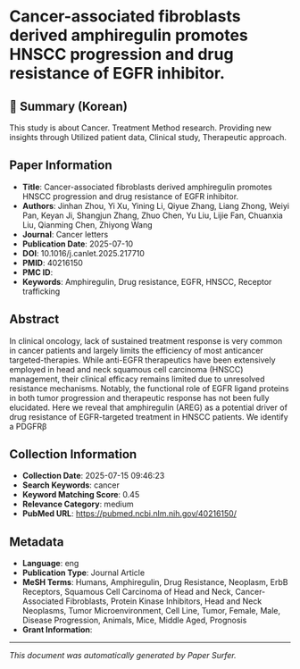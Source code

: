 # Cancer-associated fibroblasts derived amphiregulin promotes HNSCC progression and drug resistance of EGFR inhibitor.

## 📝 Summary (Korean)
This study is about Cancer. Treatment Method research. Providing new insights through Utilized patient data, Clinical study, Therapeutic approach.

## Paper Information
- **Title**: Cancer-associated fibroblasts derived amphiregulin promotes HNSCC progression and drug resistance of EGFR inhibitor.
- **Authors**: Jinhan Zhou, Yi Xu, Yining Li, Qiyue Zhang, Liang Zhong, Weiyi Pan, Keyan Ji, Shangjun Zhang, Zhuo Chen, Yu Liu, Lijie Fan, Chuanxia Liu, Qianming Chen, Zhiyong Wang
- **Journal**: Cancer letters
- **Publication Date**: 2025-07-10
- **DOI**: 10.1016/j.canlet.2025.217710
- **PMID**: 40216150
- **PMC ID**: 
- **Keywords**: Amphiregulin, Drug resistance, EGFR, HNSCC, Receptor trafficking

## Abstract
In clinical oncology, lack of sustained treatment response is very common in cancer patients and largely limits the efficiency of most anticancer targeted-therapies. While anti-EGFR therapeutics have been extensively employed in head and neck squamous cell carcinoma (HNSCC) management, their clinical efficacy remains limited due to unresolved resistance mechanisms. Notably, the functional role of EGFR ligand proteins in both tumor progression and therapeutic response has not been fully elucidated. Here we reveal that amphiregulin (AREG) as a potential driver of drug resistance of EGFR-targeted treatment in HNSCC patients. We identify a PDGFRβ

## Collection Information
- **Collection Date**: 2025-07-15 09:46:23
- **Search Keywords**: cancer
- **Keyword Matching Score**: 0.45
- **Relevance Category**: medium
- **PubMed URL**: https://pubmed.ncbi.nlm.nih.gov/40216150/

## Metadata
- **Language**: eng
- **Publication Type**: Journal Article
- **MeSH Terms**: Humans, Amphiregulin, Drug Resistance, Neoplasm, ErbB Receptors, Squamous Cell Carcinoma of Head and Neck, Cancer-Associated Fibroblasts, Protein Kinase Inhibitors, Head and Neck Neoplasms, Tumor Microenvironment, Cell Line, Tumor, Female, Male, Disease Progression, Animals, Mice, Middle Aged, Prognosis
- **Grant Information**: 

---
*This document was automatically generated by Paper Surfer.*
